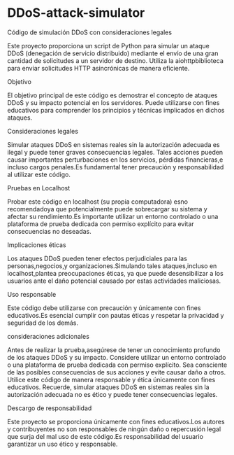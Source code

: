 # DDoS-attack-simulator
Código de simulación DDoS con consideraciones legales

Este proyecto proporciona un script de Python para simular un ataque DDoS (denegación de servicio distribuido) mediante el envío de una gran cantidad de solicitudes a un servidor de destino. Utiliza la aiohttpbiblioteca para enviar solicitudes HTTP asincrónicas de manera eficiente.

Objetivo

El objetivo principal de este código es demostrar el concepto de ataques DDoS y su impacto potencial en los servidores. Puede utilizarse con fines educativos para comprender los principios y técnicas implicados en dichos ataques.

Consideraciones legales

Simular ataques DDoS en sistemas reales sin la autorización adecuada es ilegal y puede tener graves consecuencias legales. Tales acciones pueden causar importantes perturbaciones en los servicios, pérdidas financieras,e incluso cargos penales.Es fundamental tener precaución y responsabilidad al utilizar este código.

Pruebas en Localhost

Probar este código en localhost (su propia computadora) esno recomendadoya que potencialmente puede sobrecargar su sistema y afectar su rendimiento.Es importante utilizar un entorno controlado o una plataforma de prueba dedicada con permiso explícito para evitar consecuencias no deseadas.

Implicaciones éticas

Los ataques DDoS pueden tener efectos perjudiciales para las personas,negocios,y organizaciones.Simulando tales ataques,incluso en localhost,plantea preocupaciones éticas, ya que puede desensibilizar a los usuarios ante el daño potencial causado por estas actividades maliciosas.

Uso responsable

Este código debe utilizarse con precaución y únicamente con fines educativos.Es esencial cumplir con pautas éticas y respetar la privacidad y seguridad de los demás.

consideraciones adicionales

Antes de realizar la prueba,asegúrese de tener un conocimiento profundo de los ataques DDoS y su impacto.
Considere utilizar un entorno controlado o una plataforma de prueba dedicada con permiso explícito.
Sea consciente de las posibles consecuencias de sus acciones y evite causar daño a otros.
Utilice este código de manera responsable y ética únicamente con fines educativos.
Recuerde, simular ataques DDoS en sistemas reales sin la autorización adecuada no es ético y puede tener consecuencias legales.

Descargo de responsabilidad

Este proyecto se proporciona únicamente con fines educativos.Los autores y contribuyentes no son responsables de ningún daño o repercusión legal que surja del mal uso de este código.Es responsabilidad del usuario garantizar un uso ético y responsable.
